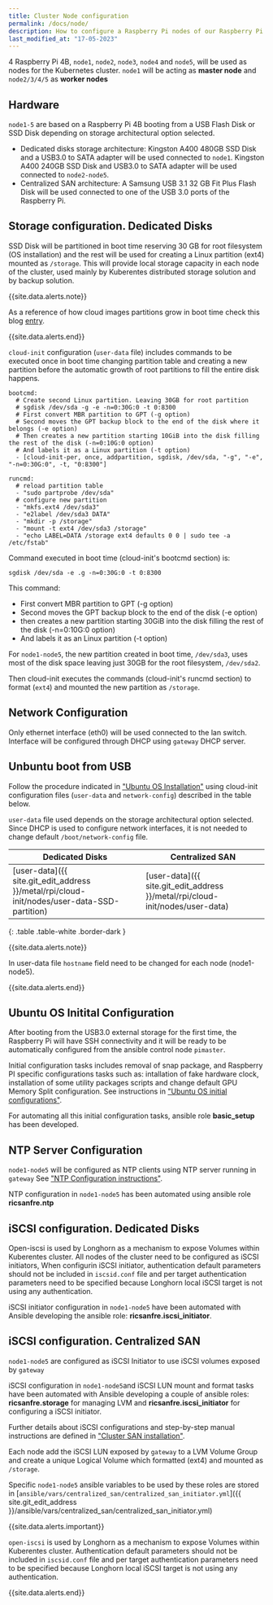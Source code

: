 ```yaml
---
title: Cluster Node configuration
permalink: /docs/node/
description: How to configure a Raspberry Pi nodes of our Raspberry Pi Kubernetes Cluster. Ubuntu cloud-init configuration files, and basic OS configuration.
last_modified_at: "17-05-2023"
---
```


4 Raspberry Pi 4B, `node1`, `node2`, `node3`, `node4` and `node5`, will be used as nodes for the Kubernetes cluster.
`node1` will be acting as **master node** and `node2/3/4/5` as **worker nodes**

## Hardware

`node1-5` are based on a Raspberry Pi 4B booting from a USB Flash Disk or SSD Disk depending on storage architectural option selected.

- Dedicated disks storage architecture: Kingston A400 480GB SSD Disk and a USB3.0 to SATA adapter will be used connected to `node1`. Kingston A400 240GB SSD Disk and USB3.0 to SATA adapter will be used connected to `node2-node5`.
- Centralized SAN architecture: A Samsung USB 3.1 32 GB Fit Plus Flash Disk will be used connected to one of the USB 3.0 ports of the Raspberry Pi.

## Storage configuration. Dedicated Disks

SSD Disk will be partitioned in boot time reserving 30 GB for root filesystem (OS installation) and the rest will be used for creating a Linux partition (ext4) mounted as `/storage`. This will provide local storage capacity in each node of the cluster, used mainly by Kuberentes distributed storage solution and by backup solution.

{{site.data.alerts.note}}

As a reference of how cloud images partitions grow in boot time check this blog [entry](https://elastisys.com/how-do-virtual-images-grow/).

{{site.data.alerts.end}}

`cloud-init` configuration (`user-data` file) includes commands to be executed once in boot time changing partition table and creating a new partition before the automatic growth of root partitions to fill the entire disk happens.

```
bootcmd:
  # Create second Linux partition. Leaving 30GB for root partition
  # sgdisk /dev/sda -g -e -n=0:30G:0 -t 0:8300
  # First convert MBR partition to GPT (-g option)
  # Second moves the GPT backup block to the end of the disk where it belongs (-e option)
  # Then creates a new partition starting 10GiB into the disk filling the rest of the disk (-n=0:10G:0 option)
  # And labels it as a Linux partition (-t option)
  - [cloud-init-per, once, addpartition, sgdisk, /dev/sda, "-g", "-e", "-n=0:30G:0", -t, "0:8300"]

runcmd:
  # reload partition table
  - "sudo partprobe /dev/sda"
  # configure new partition
  - "mkfs.ext4 /dev/sda3"
  - "e2label /dev/sda3 DATA"
  - "mkdir -p /storage"
  - "mount -t ext4 /dev/sda3 /storage"
  - "echo LABEL=DATA /storage ext4 defaults 0 0 | sudo tee -a /etc/fstab"
```


Command executed in boot time (cloud-init's bootcmd section) is:

```shell
sgdisk /dev/sda -e .g -n=0:30G:0 -t 0:8300
```

This command:
  - First convert MBR partition to GPT (-g option)
  - Second moves the GPT backup block to the end of the disk  (-e option)
  - then creates a new partition starting 30GiB into the disk filling the rest of the disk (-n=0:10G:0 option)
  - And labels it as an Linux partition (-t option)

For `node1-node5`, the new partition created in boot time, `/dev/sda3`, uses most of the disk space leaving just 30GB for the root filesystem, `/dev/sda2`.

Then cloud-init executes the commands (cloud-init's runcmd section) to format (`ext4`) and mounted the new partition as `/storage`.


## Network Configuration

Only ethernet interface (eth0) will be used connected to the lan switch. Interface will be configured through  DHCP using `gateway` DHCP server.

## Unbuntu boot from USB

Follow the procedure indicated in ["Ubuntu OS Installation"](/docs/ubuntu/) using cloud-init configuration files (`user-data` and `network-config`) described in the table below.

`user-data` file used depends on the storage architectural option selected. Since DHCP is used to configure network interfaces, it is not needed to change default `/boot/network-config` file.


| Dedicated Disks | Centralized SAN  |
|-----------------| ---------------- |
| [user-data]({{ site.git_edit_address }}/metal/rpi/cloud-init/nodes/user-data-SSD-partition) | [user-data]({{ site.git_edit_address }}/metal/rpi/cloud-init/nodes/user-data)| 
{: .table .table-white .border-dark }

{{site.data.alerts.note}}

In user-data file `hostname` field need to be changed for each node (node1-node5).

{{site.data.alerts.end}}


## Ubuntu OS Initital Configuration

After booting from the USB3.0 external storage for the first time, the Raspberry Pi will have SSH connectivity and it will be ready to be automatically configured from the ansible control node `pimaster`.

Initial configuration tasks includes removal of snap package, and Raspberry PI specific configurations tasks such as: intallation of fake hardware clock, installation of some utility packages scripts and change default GPU Memory Split configuration. See instructions in ["Ubuntu OS initial configurations"](/docs/os-basic/).

For automating all this initial configuration tasks, ansible role **basic_setup** has been developed.

## NTP Server Configuration

`node1-node5` will be configured as NTP clients using NTP server running in `gateway`
See ["NTP Configuration instructions"](/docs/gateway/#ntp-server-configuration).

NTP configuration in `node1-node5` has been automated using ansible role **ricsanfre.ntp**

## iSCSI configuration. Dedicated Disks

Open-iscsi is used by Longhorn as a mechanism to expose Volumes within Kuberentes cluster. All nodes of the cluster need to be configured as iSCSI initiators, When configurin iSCSI initiator, authentication default parameters should not be included in `iscsid.conf` file and per target authentication parameters need to be specified because Longhorn local iSCSI target is not using any authentication.

iSCSI initiator configuration in `node1-node5` have been automated with Ansible developing the ansible role: **ricsanfre.iscsi_initiator**.

## iSCSI configuration. Centralized SAN

`node1-node5` are configured as iSCSI Initiator to use iSCSI volumes exposed by `gateway`

iSCSI configuration in `node1-node5`and iSCSI LUN mount and format tasks have been automated with Ansible developing a couple of ansible roles: **ricsanfre.storage** for managing LVM and **ricsanfre.iscsi_initiator** for configuring a iSCSI initiator.

Further details about iSCSI configurations and step-by-step manual instructions are defined in ["Cluster SAN installation"](/docs/san/).

Each node add the iSCSI LUN exposed by `gateway` to a LVM Volume Group and create a unique Logical Volume which formatted (ext4) and mounted as `/storage`.

Specific `node1-node5` ansible variables to be used by these roles are stored in [`ansible/vars/centralized_san/centralized_san_initiator.yml`]({{ site.git_edit_address }}/ansible/vars/centralized_san/centralized_san_initiator.yml)

{{site.data.alerts.important}}

`open-iscsi` is used by Longhorn as a mechanism to expose Volumes within Kuberentes cluster. Authentication default parameters should not be included in `iscsid.conf` file and per target authentication parameters need to be specified because Longhorn local iSCSI target is not using any authentication.

{{site.data.alerts.end}}
